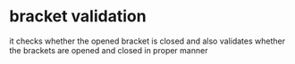 # bracket validation
it checks whether the opened bracket is closed and also validates whether the brackets are opened and closed in proper manner
